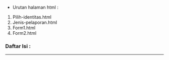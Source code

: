 * Urutan halaman html : 

1. Pilih-identitas.html
2. Jenis-pelaporan.html 
3. Form1.html
4. Form2.html

### Daftar Isi :

<hr>
